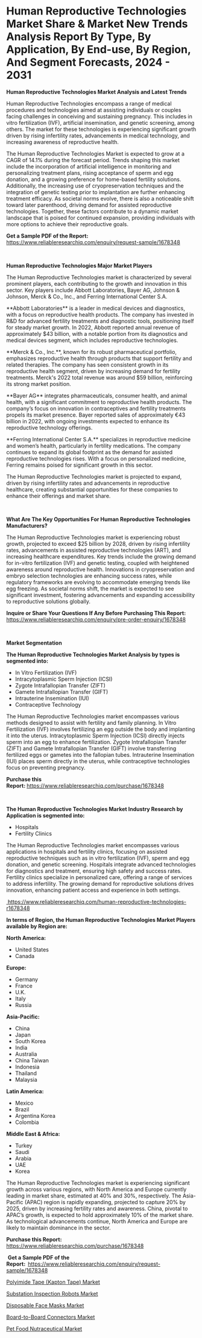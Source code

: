 <p><h1>Human Reproductive Technologies Market Share & Market New Trends Analysis Report By Type, By Application, By End-use, By Region, And Segment Forecasts, 2024 - 2031</h1></p><p><strong>Human Reproductive Technologies Market Analysis and Latest Trends</strong></p>
<p><p>Human Reproductive Technologies encompass a range of medical procedures and technologies aimed at assisting individuals or couples facing challenges in conceiving and sustaining pregnancy. This includes in vitro fertilization (IVF), artificial insemination, and genetic screening, among others. The market for these technologies is experiencing significant growth driven by rising infertility rates, advancements in medical technology, and increasing awareness of reproductive health.</p><p>The Human Reproductive Technologies Market is expected to grow at a CAGR of 14.1% during the forecast period. Trends shaping this market include the incorporation of artificial intelligence in monitoring and personalizing treatment plans, rising acceptance of sperm and egg donation, and a growing preference for home-based fertility solutions. Additionally, the increasing use of cryopreservation techniques and the integration of genetic testing prior to implantation are further enhancing treatment efficacy. As societal norms evolve, there is also a noticeable shift toward later parenthood, driving demand for assisted reproductive technologies. Together, these factors contribute to a dynamic market landscape that is poised for continued expansion, providing individuals with more options to achieve their reproductive goals.</p></p>
<p><strong>Get a Sample PDF of the Report:&nbsp;</strong> <a href="https://www.reliableresearchiq.com/enquiry/request-sample/1678348?utm_campaign=1546&utm_medium=2&utm_source=Github&utm_content=ia&utm_term=14102024&utm_id=human-reproductive-technologies">https://www.reliableresearchiq.com/enquiry/request-sample/1678348</a></p>
<p>&nbsp;</p>
<p><strong>Human Reproductive Technologies Major Market Players</strong></p>
<p><p>The Human Reproductive Technologies market is characterized by several prominent players, each contributing to the growth and innovation in this sector. Key players include Abbott Laboratories, Bayer AG, Johnson & Johnson, Merck & Co., Inc., and Ferring International Center S.A.</p><p>**Abbott Laboratories** is a leader in medical devices and diagnostics, with a focus on reproductive health products. The company has invested in R&D for advanced fertility treatments and diagnostic tools, positioning itself for steady market growth. In 2022, Abbott reported annual revenue of approximately $43 billion, with a notable portion from its diagnostics and medical devices segment, which includes reproductive technologies.</p><p>**Merck & Co., Inc.**, known for its robust pharmaceutical portfolio, emphasizes reproductive health through products that support fertility and related therapies. The company has seen consistent growth in its reproductive health segment, driven by increasing demand for fertility treatments. Merck's 2022 total revenue was around $59 billion, reinforcing its strong market position.</p><p>**Bayer AG** integrates pharmaceuticals, consumer health, and animal health, with a significant commitment to reproductive health products. The company’s focus on innovation in contraceptives and fertility treatments propels its market presence. Bayer reported sales of approximately €43 billion in 2022, with ongoing investments expected to enhance its reproductive technology offerings.</p><p>**Ferring International Center S.A.** specializes in reproductive medicine and women’s health, particularly in fertility medications. The company continues to expand its global footprint as the demand for assisted reproductive technologies rises. With a focus on personalized medicine, Ferring remains poised for significant growth in this sector.</p><p>The Human Reproductive Technologies market is projected to expand, driven by rising infertility rates and advancements in reproductive healthcare, creating substantial opportunities for these companies to enhance their offerings and market share.</p></p>
<p>&nbsp;</p>
<p><strong>What Are The Key Opportunities For Human Reproductive Technologies Manufacturers?</strong></p>
<p><p>The Human Reproductive Technologies market is experiencing robust growth, projected to exceed $25 billion by 2028, driven by rising infertility rates, advancements in assisted reproductive technologies (ART), and increasing healthcare expenditures. Key trends include the growing demand for in-vitro fertilization (IVF) and genetic testing, coupled with heightened awareness around reproductive health. Innovations in cryopreservation and embryo selection technologies are enhancing success rates, while regulatory frameworks are evolving to accommodate emerging trends like egg freezing. As societal norms shift, the market is expected to see significant investment, fostering advancements and expanding accessibility to reproductive solutions globally.</p></p>
<p><strong>Inquire or Share Your Questions If Any Before Purchasing This Report:</strong> <a href="https://www.reliableresearchiq.com/enquiry/pre-order-enquiry/1678348?utm_campaign=1546&utm_medium=2&utm_source=Github&utm_content=ia&utm_term=14102024&utm_id=human-reproductive-technologies">https://www.reliableresearchiq.com/enquiry/pre-order-enquiry/1678348</a></p>
<p>&nbsp;</p>
<p><strong>Market Segmentation</strong></p>
<p><strong>The Human Reproductive Technologies Market Analysis by types is segmented into:</strong></p>
<p><ul><li>In Vitro Fertilization (IVF)</li><li>Intracytoplasmic Sperm Injection (ICSI)</li><li>Zygote Intrafallopian Transfer (ZIFT)</li><li>Gamete Intrafallopian Transfer (GIFT)</li><li>Intrauterine Insemination (IUI)</li><li>Contraceptive Technology</li></ul></p>
<p><p>The Human Reproductive Technologies market encompasses various methods designed to assist with fertility and family planning. In Vitro Fertilization (IVF) involves fertilizing an egg outside the body and implanting it into the uterus. Intracytoplasmic Sperm Injection (ICSI) directly injects sperm into an egg to enhance fertilization. Zygote Intrafallopian Transfer (ZIFT) and Gamete Intrafallopian Transfer (GIFT) involve transferring fertilized eggs or gametes into the fallopian tubes. Intrauterine Insemination (IUI) places sperm directly in the uterus, while contraceptive technologies focus on preventing pregnancy.</p></p>
<p><strong>Purchase this Report:&nbsp;</strong><a href="https://www.reliableresearchiq.com/purchase/1678348?utm_campaign=1546&utm_medium=2&utm_source=Github&utm_content=ia&utm_term=14102024&utm_id=human-reproductive-technologies">https://www.reliableresearchiq.com/purchase/1678348</a></p>
<p>&nbsp;</p>
<p><strong>The Human Reproductive Technologies Market Industry Research by Application is segmented into:</strong></p>
<p><ul><li>Hospitals</li><li>Fertility Clinics</li></ul></p>
<p><p>The Human Reproductive Technologies market encompasses various applications in hospitals and fertility clinics, focusing on assisted reproductive techniques such as in vitro fertilization (IVF), sperm and egg donation, and genetic screening. Hospitals integrate advanced technologies for diagnostics and treatment, ensuring high safety and success rates. Fertility clinics specialize in personalized care, offering a range of services to address infertility. The growing demand for reproductive solutions drives innovation, enhancing patient access and experience in both settings.</p></p>
<p><a href="https://www.reliableresearchiq.com/human-reproductive-technologies-r1678348?utm_campaign=1546&utm_medium=2&utm_source=Github&utm_content=ia&utm_term=14102024&utm_id=human-reproductive-technologies">&nbsp;https://www.reliableresearchiq.com/human-reproductive-technologies-r1678348</a></p>
<p><strong>In terms of Region, the Human Reproductive Technologies Market Players available by Region are:</strong></p>
<p>
    <p> <strong> North America: </strong>
        <ul>
            <li>United States</li>
            <li>Canada</li>
        </ul>
        </p> 
    <p> <strong> Europe: </strong>
        <ul>
            <li>Germany</li>
            <li>France</li>
            <li>U.K.</li>
            <li>Italy</li>
            <li>Russia</li>
        </ul>
        </p> 
    <p> <strong> Asia-Pacific: </strong>
        <ul>
            <li>China</li>
            <li>Japan</li>
            <li>South Korea</li>
            <li>India</li>
            <li>Australia</li>
            <li>China Taiwan</li>
            <li>Indonesia</li>
            <li>Thailand</li>
            <li>Malaysia</li>
        </ul>
        </p> 
    <p> <strong> Latin America: </strong>
        <ul>
            <li>Mexico</li>
            <li>Brazil</li>
            <li>Argentina Korea</li>
            <li>Colombia</li>
        </ul>
        </p> 
    <p> <strong> Middle East & Africa: </strong>
        <ul>
            <li>Turkey</li>
            <li>Saudi</li>
            <li>Arabia</li>
            <li>UAE</li>
            <li>Korea</li>
        </ul>
    </p>
    </p>
<p><p>The Human Reproductive Technologies market is experiencing significant growth across various regions, with North America and Europe currently leading in market share, estimated at 40% and 30%, respectively. The Asia-Pacific (APAC) region is rapidly expanding, projected to capture 20% by 2025, driven by increasing fertility rates and awareness. China, pivotal to APAC’s growth, is expected to hold approximately 10% of the market share. As technological advancements continue, North America and Europe are likely to maintain dominance in the sector.</p></p>
<p><strong>Purchase this Report: </strong><a href="https://www.reliableresearchiq.com/purchase/1678348?utm_campaign=1546&utm_medium=2&utm_source=Github&utm_content=ia&utm_term=14102024&utm_id=human-reproductive-technologies">https://www.reliableresearchiq.com/purchase/1678348</a></p>
<p>&nbsp;<strong>Get a Sample PDF of the Report:&nbsp;&nbsp;</strong><a href="https://www.reliableresearchiq.com/enquiry/request-sample/1678348?utm_campaign=1546&utm_medium=2&utm_source=Github&utm_content=ia&utm_term=14102024&utm_id=human-reproductive-technologies">https://www.reliableresearchiq.com/enquiry/request-sample/1678348</a></p>
<p><strong></strong></p>
<p><p><a href="https://www.linkedin.com/pulse/decoding-polyimide-tape-kapton-market-signals-growth-5qufe?trk=public_post_embed_feed-article-content&utm_campaign=1546&utm_medium=2&utm_source=Github&utm_content=ia&utm_term=14102024&utm_id=human-reproductive-technologies">Polyimide Tape (Kapton Tape) Market</a></p><p><a href="https://www.linkedin.com/pulse/substation-inspection-robots-market-share-size-trends-industry-ovuwe?trk=public_post_embed_feed-article-content&utm_campaign=1546&utm_medium=2&utm_source=Github&utm_content=ia&utm_term=14102024&utm_id=human-reproductive-technologies">Substation Inspection Robots Market</a></p><p><a href="https://www.linkedin.com/pulse/disposable-face-masks-market-global-insights-regional-8a6yc?utm_campaign=1546&utm_medium=2&utm_source=Github&utm_content=ia&utm_term=14102024&utm_id=human-reproductive-technologies">Disposable Face Masks Market</a></p><p><a href="https://www.linkedin.com/pulse/board-to-board-connectors-market-size-growth-industry-analysis-kmype?trk=public_post_embed_feed-article-content&utm_campaign=1546&utm_medium=2&utm_source=Github&utm_content=ia&utm_term=14102024&utm_id=human-reproductive-technologies">Board-to-Board Connectors Market</a></p><p><a href="https://www.linkedin.com/pulse/pet-food-nutraceutical-market-size-share-competitive-29o5e?trk=public_post_embed_feed-article-content&utm_campaign=1546&utm_medium=2&utm_source=Github&utm_content=ia&utm_term=14102024&utm_id=human-reproductive-technologies">Pet Food Nutraceutical Market</a></p></p>